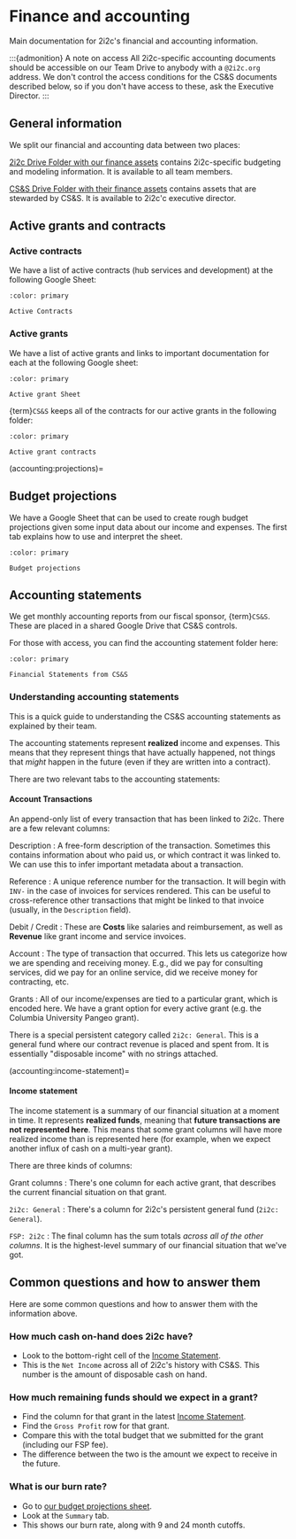# Finance and accounting

Main documentation for 2i2c's financial and accounting information.

:::{admonition} A note on access
All 2i2c-specific accounting documents should be accessible on our Team Drive to anybody with a `@2i2c.org` address.
We don't control the access conditions for the CS&S documents described below, so if you don't have access to these, ask the Executive Director.
:::

## General information

We split our financial and accounting data between two places:

[2i2c Drive Folder with our finance assets](https://drive.google.com/drive/folders/1D5NQKhPDP6zMQ8EdLcMOceTz-ek81nmX?usp=sharing) contains 2i2c-specific budgeting and modeling information. It is available to all team members.

[CS&S Drive Folder with their finance assets](https://drive.google.com/drive/folders/115EIa6cD4BNGIqOd2i7Rqu3MgsM73lgR?usp=sharing) contains assets that are stewarded by CS&S. It is available to 2i2c'c executive director.

## Active grants and contracts

### Active contracts

We have a list of active contracts (hub services and development) at the following Google Sheet:

```{button-link} https://drive.google.com/drive/folders/1C1FmGhrPxPWfe4b_0WC9rzs_THH6FF09?usp=sharing
:color: primary

Active Contracts
```

### Active grants

We have a list of active grants and links to important documentation for each at the following Google sheet:

```{button-link} https://docs.google.com/spreadsheets/d/1FJM5pAbc0EWhu4CpPjlbWTMOsZAnivEd2ZBIZIdwpE8/edit?usp=sharing
:color: primary

Active grant Sheet
```

{term}`CS&S` keeps all of the contracts for our active grants in the following folder:

```{button-link} https://drive.google.com/drive/u/1/folders/12YIr5KSS-mJ7IUZKt5MjYY7n2wyzHkUH
:color: primary

Active grant contracts
```

(accounting:projections)=
## Budget projections

We have a Google Sheet that can be used to create rough budget projections given some input data about our income and expenses.
The first tab explains how to use and interpret the sheet.

```{button-link} https://docs.google.com/spreadsheets/d/1zDO_kqnJ1PH3GWOMks5E_1oIpoAJgseWhj3oCohUVZk/edit#gid=929955044
:color: primary

Budget projections
```

## Accounting statements

We get monthly accounting reports from our fiscal sponsor, {term}`CS&S`.
These are placed in a shared Google Drive that CS&S controls.

For those with access, you can find the accounting statement folder here:

```{button-link} https://drive.google.com/drive/u/1/folders/1vM_QX1J8GW5z8W5WemxhhVjcCS2kEovN
:color: primary

Financial Statements from CS&S
```

### Understanding accounting statements

This is a quick guide to understanding the CS&S accounting statements as explained by their team.

The accounting statements represent **realized** income and expenses.
This means that they represent things that have actually happened, not things that _might_ happen in the future (even if they are written into a contract).

There are two relevant tabs to the accounting statements:

#### Account Transactions

An append-only list of every transaction that has been linked to 2i2c.
There are a few relevant columns:

Description
: A free-form description of the transaction. Sometimes this contains information about who paid us, or which contract it was linked to. We can use this to infer important metadata about a transaction.

Reference
: A unique reference number for the transaction. It will begin with `INV-` in the case of invoices for services rendered. This can be useful to cross-reference other transactions that might be linked to that invoice (usually, in the `Description` field).

Debit / Credit
: These are **Costs** like salaries and reimbursement, as well as **Revenue** like grant income and service invoices.

Account
: The type of transaction that occurred. This lets us categorize how we are spending and receiving money. E.g., did we pay for consulting services, did we pay for an online service, did we receive money for contracting, etc.

Grants
: All of our income/expenses are tied to a particular grant, which is encoded here. We have a grant option for every active grant (e.g. the Columbia University Pangeo grant).

  There is a special persistent category called `2i2c: General`. This is a general fund where our contract revenue is placed and spent from. It is essentially "disposable income" with no strings attached.

(accounting:income-statement)=
#### Income statement

The income statement is a summary of our financial situation at a moment in time.
It represents **realized funds**, meaning that **future transactions are not represented here**.
This means that some grant columns will have more realized income than is represented here (for example, when we expect another influx of cash on a multi-year grant).

There are three kinds of columns:

Grant columns
: There's one column for each active grant, that describes the current financial situation on that grant.

`2i2c: General`
: There's a column for 2i2c's persistent general fund (`2i2c: General`).

`FSP: 2i2c`
: The final column has the sum totals _across all of the other columns_. It is the highest-level summary of our financial situation that we've got.

## Common questions and how to answer them

Here are some common questions and how to answer them with the information above.

### How much cash on-hand does 2i2c have?

- Look to the bottom-right cell of the [Income Statement](accounting:income-statement).
- This is the `Net Income` across all of 2i2c's history with CS&S. This number is the amount of disposable cash on hand.

### How much remaining funds should we expect in a grant?

- Find the column for that grant in the latest [Income Statement](accounting:income-statement).
- Find the `Gross Profit` row for that grant.
- Compare this with the total budget that we submitted for the grant (including our FSP fee).
- The difference between the two is the amount we expect to receive in the future.

### What is our burn rate?

- Go to [our budget projections sheet](accounting:projections).
- Look at the `Summary` tab.
- This shows our burn rate, along with 9 and 24 month cutoffs.
